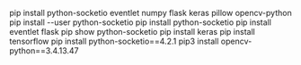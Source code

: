 pip install python-socketio eventlet numpy flask keras pillow opencv-python
pip install --user python-socketio
pip install python-socketio
pip install eventlet flask
pip show python-socketio
pip install keras
pip install tensorflow
pip install python-socketio==4.2.1
pip3 install opencv-python==3.4.13.47    

